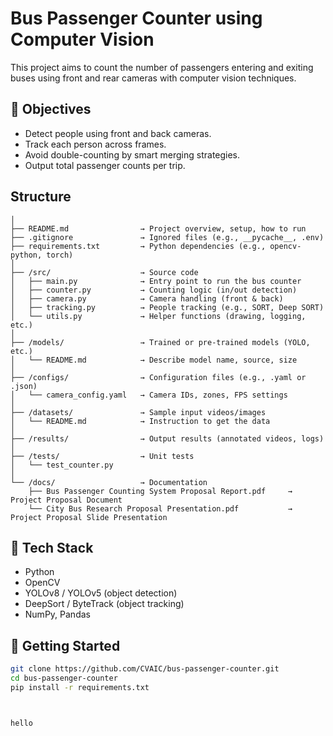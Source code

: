 # Bus Passenger Counter using Computer Vision

This project aims to count the number of passengers entering and exiting buses using front and rear cameras with computer vision techniques.

## 📌 Objectives
- Detect people using front and back cameras.
- Track each person across frames.
- Avoid double-counting by smart merging strategies.
- Output total passenger counts per trip.

## Structure

```
│
├── README.md                → Project overview, setup, how to run
├── .gitignore               → Ignored files (e.g., __pycache__, .env)
├── requirements.txt         → Python dependencies (e.g., opencv-python, torch)
│
├── /src/                    → Source code
│   ├── main.py              → Entry point to run the bus counter
│   ├── counter.py           → Counting logic (in/out detection)
│   ├── camera.py            → Camera handling (front & back)
│   ├── tracking.py          → People tracking (e.g., SORT, Deep SORT)
│   └── utils.py             → Helper functions (drawing, logging, etc.)
│
├── /models/                 → Trained or pre-trained models (YOLO, etc.)
│   └── README.md            → Describe model name, source, size
│
├── /configs/                → Configuration files (e.g., .yaml or .json)
│   └── camera_config.yaml   → Camera IDs, zones, FPS settings
│
├── /datasets/               → Sample input videos/images
│   └── README.md            → Instruction to get the data
│
├── /results/                → Output results (annotated videos, logs)
│
├── /tests/                  → Unit tests
│   └── test_counter.py
│
└── /docs/                   → Documentation
    ├── Bus Passenger Counting System Proposal Report.pdf     → Project Proposal Document
    └── City Bus Research Proposal Presentation.pdf           → Project Proposal Slide Presentation
```

## 🔧 Tech Stack
- Python
- OpenCV
- YOLOv8 / YOLOv5 (object detection)
- DeepSort / ByteTrack (object tracking)
- NumPy, Pandas

## 🚀 Getting Started
```bash
git clone https://github.com/CVAIC/bus-passenger-counter.git
cd bus-passenger-counter
pip install -r requirements.txt



hello